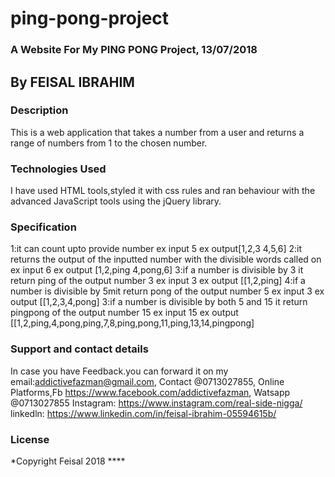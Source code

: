 # ping-pong-project
### A Website For My PING PONG Project, 13/07/2018
## By **FEISAL IBRAHIM**
### Description
This is a web application that takes a number from a user and returns a range of numbers from 1 to the chosen number.
### Technologies Used
I have used HTML tools,styled it with css rules and ran behaviour with the advanced JavaScript tools using the jQuery library.
### Specification
1:it can count upto provide number
ex input 5
ex output[1,2,3 4,5,6]
2:it returns the output of the inputted number with the divisible words called on
ex input 6
ex output  [1,2,ping 4,pong,6]
3:if a number is divisible by 3 it return ping of the output number 3
ex input 3
ex output [[1,2,ping]
4:if a number is divisible by 5mit return pong of the output number 5
ex input 3
ex output [[1,2,3,4,pong]
3:if a number is divisible by both 5 and 15 it return pingpong of the output number 15
ex input 15
ex output [[1,2,ping,4,pong,ping,7,8,ping,pong,11,ping,13,14,pingpong]

### Support and contact details
In case you have Feedback.you can forward it on my email:addictivefazman@gmail.com,
Contact @0713027855,
Online Platforms,Fb https://www.facebook.com/addictivefazman,
                Watsapp @0713027855  Instagram: https://www.instagram.com/real-side-nigga/
                linkedln: https://www.linkedin.com/in/feisal-ibrahim-05594615b/


### License
*Copyright Feisal 2018 ****

